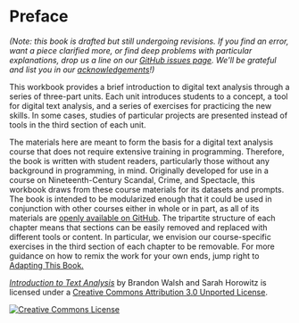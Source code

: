 # Preface

*(Note: this book is drafted but still undergoing revisions. If you find an error, want a piece clarified more, or find deep problems with particular explanations, drop us a line on our [GitHub issues page](https://github.com/bmw9t/introduction-to-text-analysis/issues). We'll be grateful and list you in our [acknowledgements](acknowledgements.md
)!)*

This workbook provides a brief introduction to digital text analysis through a series of three-part units. Each unit introduces students to a concept, a tool for digital text analysis, and a series of exercises for practicing the new skills. In some cases, studies of particular projects are presented instead of tools in the third section of each unit. 

The materials here are meant to form the basis for a digital text analysis course that does not require extensive training in programming. Therefore, the book is written with student readers, particularly those without any background in programming, in mind. Originally developed for use in a course on Nineteenth-Century Scandal, Crime, and Spectacle, this workbook draws from these course materials for its datasets and prompts. The book is intended to be modularized enough that it could be used in conjunction with other courses either in whole or in part, as all of its materials are [openly available on GitHub](https://github.com/bmw9t/introduction-to-text-analysis). The tripartite structure of each chapter means that sections can be easily removed and replaced with different tools or content. In particular, we envision our course-specific exercises in the third section of each chapter to be removable. For more guidance on how to remix the work for your own ends, jump right to [Adapting This Book.](/conclusion/adapting.md)

<a xmlns:cc="http://creativecommons.org/ns#" href="https://bmw9t.gitbooks.io/introduction-to-text-analysis/content/index.html" property="cc:attributionName" rel="cc:attributionURL">*Introduction to Text Analysis*</a> by Brandon Walsh and Sarah Horowitz is licensed under a <a rel="license" href="http://creativecommons.org/licenses/by/3.0/">Creative Commons Attribution 3.0 Unported License</a>.

<a rel="license" href="http://creativecommons.org/licenses/by/3.0/"><img alt="Creative Commons License" style="border-width:0" src="https://i.creativecommons.org/l/by/3.0/80x15.png" /></a>
